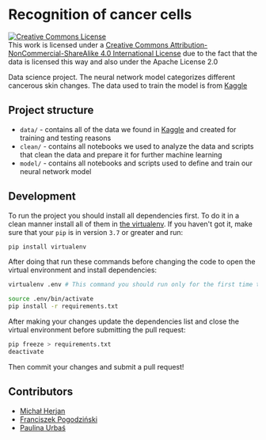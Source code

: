 # Recognition of cancer cells

<a rel="license" href="http://creativecommons.org/licenses/by-nc-sa/4.0/"><img alt="Creative Commons License" style="border-width:0" src="https://i.creativecommons.org/l/by-nc-sa/4.0/80x15.png" /></a><br />This work is licensed under a <a rel="license" href="http://creativecommons.org/licenses/by-nc-sa/4.0/">Creative Commons Attribution-NonCommercial-ShareAlike 4.0 International License</a> due to the fact that the data is licensed this way and also under the Apache License 2.0

Data science project. The neural network model categorizes different cancerous skin changes. The data used to train the model is from [Kaggle](https://www.kaggle.com/kmader/skin-cancer-mnist-ham10000?fbclid=IwAR0JBQA56h2px1Uzw8rxmv-4QTMT_1bnOx395MLhgX3timx6Xw6VYFMIS4g)

## Project structure

- `data/` - contains all of the data we found in [Kaggle](https://www.kaggle.com/kmader/skin-cancer-mnist-ham10000?fbclid=IwAR0JBQA56h2px1Uzw8rxmv-4QTMT_1bnOx395MLhgX3timx6Xw6VYFMIS4g) and created for training and testing reasons
- `clean/` - contains all notebooks we used to analyze the data and scripts that clean the data and prepare it for further machine learning
- `model/` - contains all notebooks and scripts used to define and train our neural network model

## Development

To run the project you should install all dependencies first. To do it in a clean manner install all of them in [the virtualenv](https://uoa-eresearch.github.io/eresearch-cookbook/recipe/2014/11/26/python-virtual-env/?fbclid=IwAR3dsp4A_Rl_VfkR1El1OIiTwzGj0E4eHdcsjg2L7OHMCdR0Vk5urq1LWwM). If you haven't got it, make sure that your `pip` is in version `3.7` or greater and run:
```bash
pip install virtualenv
```

After doing that run these commands before changing the code to open the virtual environment and install dependencies:
```bash
virtualenv .env # This command you should run only for the first time to create your virtual environment

source .env/bin/activate 
pip install -r requirements.txt
```

After making your changes update the dependencies list and close the virtual environment before submitting the pull request:
```bash
pip freeze > requirements.txt
deactivate
``` 

Then commit your changes and submit a pull request! 

## Contributors 

- [Michał Herjan](https://github.com/Argo123)
- [Franciszek Pogodziński](https://github.com/franpog859)
- [Paulina Urbaś](https://github.com/paulinaurbas)

